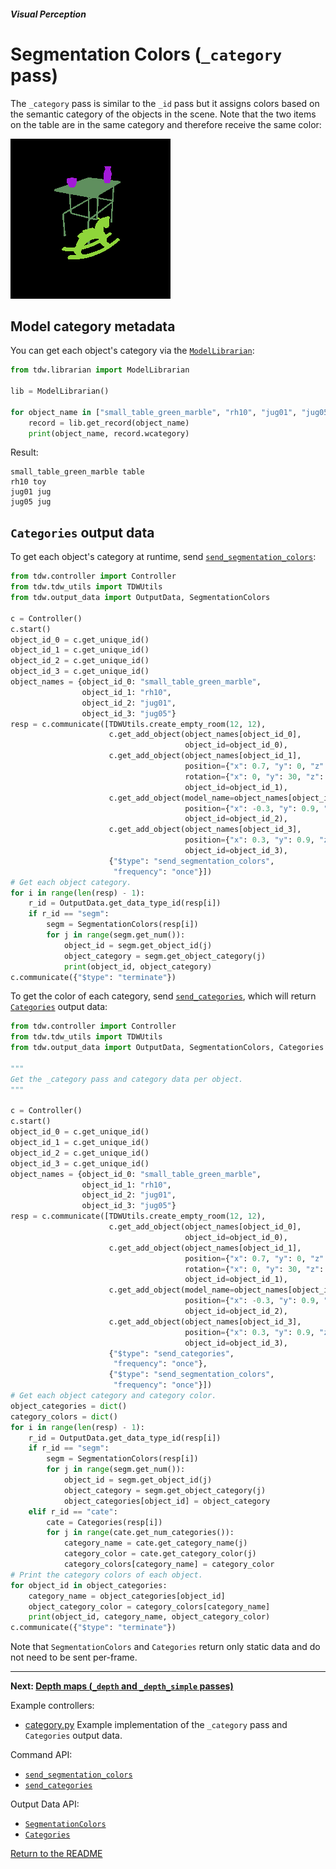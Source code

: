 ##### Visual Perception

# Segmentation Colors (`_category` pass)

The `_category` pass is similar to the `_id` pass but it assigns colors based on the semantic category of the objects in the scene. Note that the two items on the table are in the same category and therefore receive the same color:

![](images/category_0000.png)

## Model category metadata

You can get each object's category via the [`ModelLibrarian`](../../python/librarian/model_librarian.md):

```python
from tdw.librarian import ModelLibrarian

lib = ModelLibrarian()

for object_name in ["small_table_green_marble", "rh10", "jug01", "jug05"]:
    record = lib.get_record(object_name)
    print(object_name, record.wcategory)
```

Result:

```
small_table_green_marble table
rh10 toy
jug01 jug
jug05 jug
```

## `Categories` output data

To get each object's category at runtime, send [`send_segmentation_colors`](../../api/command_api#send_segmentation_colors):

```python
from tdw.controller import Controller
from tdw.tdw_utils import TDWUtils
from tdw.output_data import OutputData, SegmentationColors

c = Controller()
c.start()
object_id_0 = c.get_unique_id()
object_id_1 = c.get_unique_id()
object_id_2 = c.get_unique_id()
object_id_3 = c.get_unique_id()
object_names = {object_id_0: "small_table_green_marble",
                object_id_1: "rh10",
                object_id_2: "jug01",
                object_id_3: "jug05"}
resp = c.communicate([TDWUtils.create_empty_room(12, 12),
                      c.get_add_object(object_names[object_id_0],
                                       object_id=object_id_0),
                      c.get_add_object(object_names[object_id_1],
                                       position={"x": 0.7, "y": 0, "z": 0.4},
                                       rotation={"x": 0, "y": 30, "z": 0},
                                       object_id=object_id_1),
                      c.get_add_object(model_name=object_names[object_id_2],
                                       position={"x": -0.3, "y": 0.9, "z": 0.2},
                                       object_id=object_id_2),
                      c.get_add_object(object_names[object_id_3],
                                       position={"x": 0.3, "y": 0.9, "z": -0.2},
                                       object_id=object_id_3),
                      {"$type": "send_segmentation_colors",
                       "frequency": "once"}])
# Get each object category.
for i in range(len(resp) - 1):
    r_id = OutputData.get_data_type_id(resp[i])
    if r_id == "segm":
        segm = SegmentationColors(resp[i])
        for j in range(segm.get_num()):
            object_id = segm.get_object_id(j)
            object_category = segm.get_object_category(j)
            print(object_id, object_category)
c.communicate({"$type": "terminate"})
```

To get the color of each category, send [`send_categories`](../../api/command_api#send_categories), which will return [`Categories`](../../api/output_data.md#Categories) output data:

```python
from tdw.controller import Controller
from tdw.tdw_utils import TDWUtils
from tdw.output_data import OutputData, SegmentationColors, Categories

"""
Get the _category pass and category data per object.
"""

c = Controller()
c.start()
object_id_0 = c.get_unique_id()
object_id_1 = c.get_unique_id()
object_id_2 = c.get_unique_id()
object_id_3 = c.get_unique_id()
object_names = {object_id_0: "small_table_green_marble",
                object_id_1: "rh10",
                object_id_2: "jug01",
                object_id_3: "jug05"}
resp = c.communicate([TDWUtils.create_empty_room(12, 12),
                      c.get_add_object(object_names[object_id_0],
                                       object_id=object_id_0),
                      c.get_add_object(object_names[object_id_1],
                                       position={"x": 0.7, "y": 0, "z": 0.4},
                                       rotation={"x": 0, "y": 30, "z": 0},
                                       object_id=object_id_1),
                      c.get_add_object(model_name=object_names[object_id_2],
                                       position={"x": -0.3, "y": 0.9, "z": 0.2},
                                       object_id=object_id_2),
                      c.get_add_object(object_names[object_id_3],
                                       position={"x": 0.3, "y": 0.9, "z": -0.2},
                                       object_id=object_id_3),
                      {"$type": "send_categories",
                       "frequency": "once"},
                      {"$type": "send_segmentation_colors",
                       "frequency": "once"}])
# Get each object category and category color.
object_categories = dict()
category_colors = dict()
for i in range(len(resp) - 1):
    r_id = OutputData.get_data_type_id(resp[i])
    if r_id == "segm":
        segm = SegmentationColors(resp[i])
        for j in range(segm.get_num()):
            object_id = segm.get_object_id(j)
            object_category = segm.get_object_category(j)
            object_categories[object_id] = object_category
    elif r_id == "cate":
        cate = Categories(resp[i])
        for j in range(cate.get_num_categories()):
            category_name = cate.get_category_name(j)
            category_color = cate.get_category_color(j)
            category_colors[category_name] = category_color
# Print the category colors of each object.
for object_id in object_categories:
    category_name = object_categories[object_id]
    object_category_color = category_colors[category_name]
    print(object_id, category_name, object_category_color)
c.communicate({"$type": "terminate"})
```

Note that `SegmentationColors` and `Categories` return only static data and do not need to be sent per-frame.

***

**Next: [Depth maps (`_depth` and `_depth_simple` passes)](depth.md)**

Example controllers:

- [category.py](https://github.com/threedworld-mit/tdw/blob/master/Python/example_controllers/capture_passes/category.py) Example implementation of the `_category` pass and `Categories` output data.

Command API:

- [`send_segmentation_colors`](../../api/command_api.md#send_segmentation_colors)
- [`send_categories`](../../api/command_api.md#send_categories)

Output Data API:

- [`SegmentationColors`](../../api/output_data.md#SegmentationColors.md)
- [`Categories`](../../api/output_data.md#Categories.md)

[Return to the README](../../README.md)

